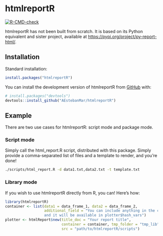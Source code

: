 
<!-- README.md is generated from README.Rmd. Please edit that file -->

# htmlreportR

<!-- badges: start -->

[![R-CMD-check](https://github.com/AEstebanMar/htmlreportR/actions/workflows/R-CMD-check.yaml/badge.svg)](https://github.com/AEstebanMar/htmlreportR/actions/workflows/R-CMD-check.yaml)
<!-- badges: end -->

htmlreportR has not been built from scratch. It is based on its Python
equivalent and sister project, available at
<https://pypi.org/project/py-report-html/>.

## Installation

Standard installation:

``` r
install.packages("htmlreportR")
```

You can install the development version of htmlreportR from
[GitHub](https://github.com/) with:

``` r
# install.packages("devtools")
devtools::install_github("AEstebanMar/htmlreportR")
```

## Example

There are two use cases for htmlreportR: script mode and package mode.

### Script mode

Simply call the html\_report.R script, distributed with this package.
Simply provide a comma-separated list of files and a template to render,
and you’re done\!

``` bash
./scripts/html_report.R -d data1.txt,data2.txt -t template.txt
```

### Library mode

If you wish to use htmlreportR directly from R, you can\! Here’s how:

``` r
library(htmlreportR)
container <- list(data1 = data_frame_1, data2 = data_frame_2,
                  additional_field = "You can include anything in the container
                  and it will be available in plotter$hash_vars")
plotter <- htmlReport$new(title_doc = "Your report title", 
                          container = container, tmp_folder = "tmp_lib",
                          src = "path/to/htmlreportR/scripts")
```
